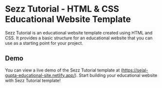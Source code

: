 # Sezz Tutorial - HTML & CSS Educational Website Template

Sezz Tutorial is an educational website template created using HTML and CSS. It provides a basic structure for an educational website that you can use as a starting point for your project.

## Demo

You can view a live demo of the Sezz Tutorial template at (https://sejal-gupta-educational-site.netlify.app/).
Start building your educational website with Sezz Tutorial template!

